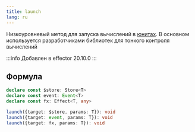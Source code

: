 ```yaml
---
title: launch
lang: ru
---
```


Низкоуровневый метод для запуска вычислений в [юнитах](/ru/explanation/glossary#common-unit). В основном используется разработчиками библиотек для тонкого контроля вычислений

:::info
Добавлен в effector 20.10.0
:::

## Формула

```ts
declare const $store: Store<T>
declare const event: Event<T>
declare const fx: Effect<T, any>

launch({target: $store, params: T}): void
launch({target: event, params: T}): void
launch({target: fx, params: T}): void
```
